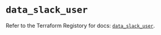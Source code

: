 # `data_slack_user`

Refer to the Terraform Registory for docs: [`data_slack_user`](https://www.terraform.io/docs/providers/slack/d/user).
